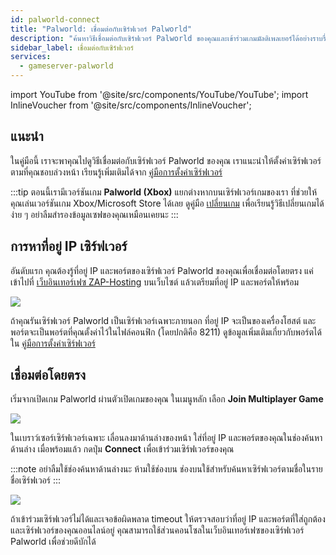```yaml
---
id: palworld-connect
title: "Palworld: เชื่อมต่อกับเซิร์ฟเวอร์ Palworld"
description: "ค้นหาวิธีเชื่อมต่อกับเซิร์ฟเวอร์ Palworld ของคุณและเข้าร่วมเกมมัลติเพลเยอร์ได้อย่างราบรื่น → เรียนรู้เพิ่มเติมตอนนี้"
sidebar_label: เชื่อมต่อกับเซิร์ฟเวอร์
services:
  - gameserver-palworld
---
```


import YouTube from '@site/src/components/YouTube/YouTube';
import InlineVoucher from '@site/src/components/InlineVoucher';

## แนะนำ

ในคู่มือนี้ เราจะพาคุณไปดูวิธีเชื่อมต่อกับเซิร์ฟเวอร์ Palworld ของคุณ เราแนะนำให้ตั้งค่าเซิร์ฟเวอร์ตามที่คุณชอบล่วงหน้า เรียนรู้เพิ่มเติมได้จาก [คู่มือการตั้งค่าเซิร์ฟเวอร์](palworld-configuration.md)

:::tip
ตอนนี้เรามีเวอร์ชันเกม **Palworld (Xbox)** แยกต่างหากบนเซิร์ฟเวอร์เกมของเรา ที่ช่วยให้คุณเล่นเวอร์ชันเกม Xbox/Microsoft Store ได้เลย ดูคู่มือ [เปลี่ยนเกม](gameserver-gameswitch.md) เพื่อเรียนรู้วิธีเปลี่ยนเกมได้ง่าย ๆ อย่าลืมสำรองข้อมูลเซฟของคุณเหมือนเคยนะ
:::

<YouTube videoId="SDZC4-FEdNM" imageSrc="https://screensaver01.zap-hosting.com/index.php/s/eA3xonLFkB4x3G6/preview" title="ตั้งค่าเซิร์ฟเวอร์ Palworld ในเวลาแค่ 1 นาที!" description="รู้สึกเข้าใจมากขึ้นเมื่อเห็นของจริง? เราจัดให้! ดำดิ่งไปกับวิดีโอที่อธิบายทุกอย่างให้คุณแบบชัดเจน ไม่ว่าคุณจะรีบหรือชอบเรียนรู้แบบสนุก ๆ ก็ตาม!"/>

<InlineVoucher />

## การหาที่อยู่ IP เซิร์ฟเวอร์

อันดับแรก คุณต้องรู้ที่อยู่ IP และพอร์ตของเซิร์ฟเวอร์ Palworld ของคุณเพื่อเชื่อมต่อโดยตรง แค่เข้าไปที่ [เว็บอินเทอร์เฟซ ZAP-Hosting](https://zap-hosting.com/en/customer/) บนเว็บไซต์ แล้วเตรียมที่อยู่ IP และพอร์ตให้พร้อม

![](https://github.com/zaphosting/docs/assets/42719082/62bcad5b-064c-45cd-a7f0-406a1148b15c)

ถ้าคุณรันเซิร์ฟเวอร์ Palworld เป็นเซิร์ฟเวอร์เฉพาะภายนอก ที่อยู่ IP จะเป็นของเครื่องโฮสต์ และพอร์ตจะเป็นพอร์ตที่คุณตั้งค่าไว้ในไฟล์คอนฟิก (โดยปกติคือ 8211) ดูข้อมูลเพิ่มเติมเกี่ยวกับพอร์ตได้ใน [คู่มือการตั้งค่าเซิร์ฟเวอร์](palworld-configuration.md)

## เชื่อมต่อโดยตรง

เริ่มจากเปิดเกม Palworld ผ่านตัวเปิดเกมของคุณ ในเมนูหลัก เลือก **Join Multiplayer Game**

![](https://github.com/zaphosting/docs/assets/42719082/fefc7ead-5098-4bdb-aa56-c9d78673d7e8)

ในเบราว์เซอร์เซิร์ฟเวอร์เฉพาะ เลื่อนลงมาด้านล่างของหน้า ใส่ที่อยู่ IP และพอร์ตของคุณในช่องค้นหาด้านล่าง เมื่อพร้อมแล้ว กดปุ่ม **Connect** เพื่อเข้าร่วมเซิร์ฟเวอร์ของคุณ

:::note
อย่าลืมใช้ช่องค้นหาด้านล่างนะ ห้ามใช้ช่องบน ช่องบนใช้สำหรับค้นหาเซิร์ฟเวอร์ตามชื่อในรายชื่อเซิร์ฟเวอร์
:::

![](https://github.com/zaphosting/docs/assets/42719082/ae31ddee-8992-486a-aef3-e6e4d115f018)

ถ้าเข้าร่วมเซิร์ฟเวอร์ไม่ได้และเจอข้อผิดพลาด timeout ให้ตรวจสอบว่าที่อยู่ IP และพอร์ตที่ใส่ถูกต้อง และเซิร์ฟเวอร์ของคุณออนไลน์อยู่ คุณสามารถใช้ส่วนคอนโซลในเว็บอินเทอร์เฟซของเซิร์ฟเวอร์ Palworld เพื่อช่วยดีบักได้

<InlineVoucher />